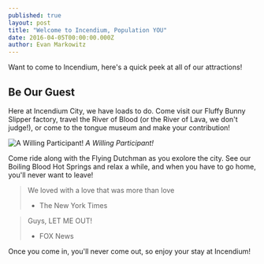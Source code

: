 ```yaml
---
published: true
layout: post
title: "Welcome to Incendium, Population YOU"
date: 2016-04-05T00:00:00.000Z
author: Evan Markowitz
---
```


Want to come to Incendium, here's a quick peek at all of our attractions! 

## Be Our Guest

Here at Incendium City, we have loads to do.  Come visit our Fluffy Bunny Slipper factory, travel the River of Blood (or the River of Lava, we don't judge!), or come to the tongue museum and make your contribution!

![A Willing Participant!]({{site.baseurl}}/img/tongue.jpg)
_A Willing Participant!_

Come ride along with the Flying Dutchman as you exolore the city.  See our Boiling Blood Hot Springs and relax a while, and when you have to go home, you'll never want to leave!

> We loved with a love that was more than love
> - The New York Times

> Guys, LET ME OUT!
> - FOX News

Once you come in, you'll never come out, so enjoy your stay at Incendium!